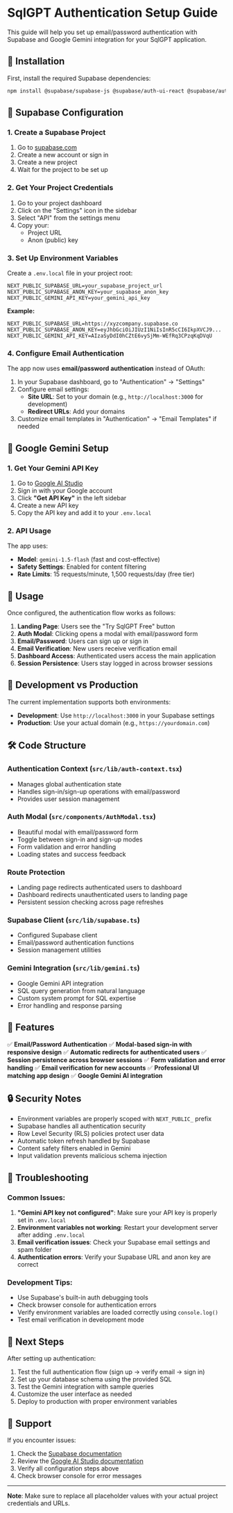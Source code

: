 # SqlGPT Authentication Setup Guide

This guide will help you set up email/password authentication with Supabase and Google Gemini integration for your SqlGPT application.

## 🔧 Installation

First, install the required Supabase dependencies:

```bash
npm install @supabase/supabase-js @supabase/auth-ui-react @supabase/auth-ui-shared
```

## 🔑 Supabase Configuration

### 1. Create a Supabase Project

1. Go to [supabase.com](https://supabase.com)
2. Create a new account or sign in
3. Create a new project
4. Wait for the project to be set up

### 2. Get Your Project Credentials

1. Go to your project dashboard
2. Click on the "Settings" icon in the sidebar
3. Select "API" from the settings menu
4. Copy your:
   - Project URL
   - Anon (public) key

### 3. Set Up Environment Variables

Create a `.env.local` file in your project root:

```env
NEXT_PUBLIC_SUPABASE_URL=your_supabase_project_url
NEXT_PUBLIC_SUPABASE_ANON_KEY=your_supabase_anon_key
NEXT_PUBLIC_GEMINI_API_KEY=your_gemini_api_key
```

**Example:**
```env
NEXT_PUBLIC_SUPABASE_URL=https://xyzcompany.supabase.co
NEXT_PUBLIC_SUPABASE_ANON_KEY=eyJhbGciOiJIUzI1NiIsInR5cCI6IkpXVCJ9...
NEXT_PUBLIC_GEMINI_API_KEY=AIzaSyDdI0hCZtE6vySjMm-WEfRq3CPzqKqDVqU
```

### 4. Configure Email Authentication

The app now uses **email/password authentication** instead of OAuth:

1. In your Supabase dashboard, go to "Authentication" → "Settings"
2. Configure email settings:
   - **Site URL**: Set to your domain (e.g., `http://localhost:3000` for development)
   - **Redirect URLs**: Add your domains
3. Customize email templates in "Authentication" → "Email Templates" if needed

## 🤖 Google Gemini Setup

### 1. Get Your Gemini API Key

1. Go to [Google AI Studio](https://aistudio.google.com)
2. Sign in with your Google account
3. Click **"Get API Key"** in the left sidebar
4. Create a new API key
5. Copy the API key and add it to your `.env.local`

### 2. API Usage

The app uses:
- **Model**: `gemini-1.5-flash` (fast and cost-effective)
- **Safety Settings**: Enabled for content filtering
- **Rate Limits**: 15 requests/minute, 1,500 requests/day (free tier)

## 🚀 Usage

Once configured, the authentication flow works as follows:

1. **Landing Page**: Users see the "Try SqlGPT Free" button
2. **Auth Modal**: Clicking opens a modal with email/password form
3. **Email/Password**: Users can sign up or sign in
4. **Email Verification**: New users receive verification email
5. **Dashboard Access**: Authenticated users access the main application
6. **Session Persistence**: Users stay logged in across browser sessions

## 🔄 Development vs Production

The current implementation supports both environments:

- **Development**: Use `http://localhost:3000` in your Supabase settings
- **Production**: Use your actual domain (e.g., `https://yourdomain.com`)

## 🛠️ Code Structure

### Authentication Context (`src/lib/auth-context.tsx`)
- Manages global authentication state
- Handles sign-in/sign-up operations with email/password
- Provides user session management

### Auth Modal (`src/components/AuthModal.tsx`)
- Beautiful modal with email/password form
- Toggle between sign-in and sign-up modes
- Form validation and error handling
- Loading states and success feedback

### Route Protection
- Landing page redirects authenticated users to dashboard
- Dashboard redirects unauthenticated users to landing page
- Persistent session checking across page refreshes

### Supabase Client (`src/lib/supabase.ts`)
- Configured Supabase client
- Email/password authentication functions
- Session management utilities

### Gemini Integration (`src/lib/gemini.ts`)
- Google Gemini API integration
- SQL query generation from natural language
- Custom system prompt for SQL expertise
- Error handling and response parsing

## 🎨 Features

✅ **Email/Password Authentication**
✅ **Modal-based sign-in with responsive design**
✅ **Automatic redirects for authenticated users**
✅ **Session persistence across browser sessions**
✅ **Form validation and error handling**
✅ **Email verification for new accounts**
✅ **Professional UI matching app design**
✅ **Google Gemini AI integration**

## 🔒 Security Notes

- Environment variables are properly scoped with `NEXT_PUBLIC_` prefix
- Supabase handles all authentication security
- Row Level Security (RLS) policies protect user data
- Automatic token refresh handled by Supabase
- Content safety filters enabled in Gemini
- Input validation prevents malicious schema injection

## 🐛 Troubleshooting

### Common Issues:

1. **"Gemini API key not configured"**: Make sure your API key is properly set in `.env.local`
2. **Environment variables not working**: Restart your development server after adding `.env.local`
3. **Email verification issues**: Check your Supabase email settings and spam folder
4. **Authentication errors**: Verify your Supabase URL and anon key are correct

### Development Tips:

- Use Supabase's built-in auth debugging tools
- Check browser console for authentication errors
- Verify environment variables are loaded correctly using `console.log()`
- Test email verification in development mode

## 📝 Next Steps

After setting up authentication:

1. Test the full authentication flow (sign up → verify email → sign in)
2. Set up your database schema using the provided SQL
3. Test the Gemini integration with sample queries
4. Customize the user interface as needed
5. Deploy to production with proper environment variables

## 🤝 Support

If you encounter issues:

1. Check the [Supabase documentation](https://supabase.com/docs/guides/auth)
2. Review the [Google AI Studio documentation](https://ai.google.dev/)
3. Verify all configuration steps above
4. Check browser console for error messages

---

**Note**: Make sure to replace all placeholder values with your actual project credentials and URLs. 